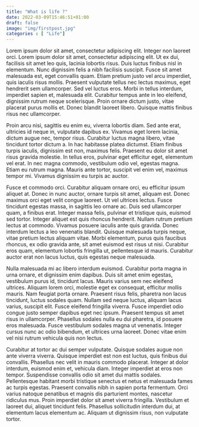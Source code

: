 ```yaml
---
title: "What is life ?"
date: 2022-03-09T15:46:51+01:00
draft: false
image: "img/firstpost.jpg"
categories : [ "Life"]
---
```


Lorem ipsum dolor sit amet, consectetur adipiscing elit. Integer non laoreet orci. Lorem ipsum dolor sit amet, consectetur adipiscing elit. Ut ex dui, facilisis sit amet leo quis, lacinia lobortis risus. Duis luctus finibus nisl in elementum. Nunc dignissim felis a nibh facilisis suscipit. <!--more-->Fusce sit amet malesuada est, eget convallis quam. Etiam pretium justo vel arcu imperdiet, quis iaculis risus mollis. Praesent vulputate tellus nec lectus maximus, eget hendrerit sem ullamcorper. Sed vel luctus eros. Morbi in tellus interdum, imperdiet sapien et, malesuada elit. Curabitur tempus ante in leo eleifend, dignissim rutrum neque scelerisque. Proin ornare dictum justo, vitae placerat purus mollis et. Donec blandit laoreet libero. Quisque mattis finibus risus nec ullamcorper.

Proin arcu nisi, sagittis eu enim eu, viverra lobortis diam. Sed ante erat, ultricies id neque in, vulputate dapibus ex. Vivamus eget lorem lacinia, dictum augue nec, tempor risus. Curabitur luctus magna libero, vitae tincidunt tortor dictum a. In hac habitasse platea dictumst. Etiam finibus turpis iaculis, dignissim est non, maximus felis. Praesent eu dolor sit amet risus gravida molestie. In tellus eros, pulvinar eget efficitur eget, elementum vel erat. In nec magna commodo, vestibulum odio vel, egestas magna. Etiam eu rutrum magna. Mauris ante tortor, suscipit vel enim vel, maximus tempor mi. Vivamus dignissim eu turpis ac auctor.

Fusce et commodo orci. Curabitur aliquam ornare orci, eu efficitur ipsum aliquet at. Donec in nunc auctor, ornare turpis sit amet, aliquam est. Donec maximus orci eget velit congue laoreet. Ut vel ultrices lectus. Fusce tincidunt egestas massa, in sagittis leo ornare ac. Duis sed ullamcorper quam, a finibus erat. Integer massa felis, pulvinar et tristique quis, euismod sed tortor. Integer aliquet est quis rhoncus hendrerit. Nullam rutrum pretium lectus at commodo. Vivamus posuere iaculis ante quis gravida. Donec interdum lectus a leo venenatis blandit. Quisque malesuada turpis neque, vitae pretium lectus aliquam vitae. Morbi elementum, purus quis faucibus rhoncus, ex odio gravida ante, sit amet euismod est risus ut nisi. Curabitur eros quam, elementum lobortis fringilla ut, pellentesque id mauris. Curabitur auctor erat non lacus luctus, quis egestas neque malesuada.

Nulla malesuada mi ac libero interdum euismod. Curabitur porta magna in urna ornare, et dignissim enim dapibus. Duis sit amet enim egestas, vestibulum purus id, tincidunt lacus. Mauris varius sem nec eleifend ultrices. Aliquam lorem orci, molestie eget ex consequat, efficitur mollis mauris. Nam feugiat porta ornare. Praesent risus felis, pharetra non lacus tincidunt, luctus sodales quam. Nullam sed neque luctus, aliquam lacus varius, suscipit elit. Fusce eleifend fringilla viverra. Fusce imperdiet odio congue justo semper dapibus eget nec ipsum. Praesent tempus sit amet risus in ullamcorper. Phasellus sodales nulla eu dui pharetra, id posuere eros malesuada. Fusce vestibulum sodales magna ut venenatis. Integer cursus nunc ac odio bibendum, et ultrices urna laoreet. Donec vitae enim vel nisi rutrum vehicula quis non lectus.

Curabitur at tortor ac dui semper vulputate. Quisque sodales augue non ante viverra viverra. Quisque imperdiet est non est luctus, quis finibus dui convallis. Phasellus nec velit in mauris commodo placerat. Integer at dolor interdum, euismod enim et, vehicula diam. Integer imperdiet at eros non tempor. Suspendisse convallis odio sit amet dui mattis sodales. Pellentesque habitant morbi tristique senectus et netus et malesuada fames ac turpis egestas. Praesent convallis nibh in sapien porta fermentum. Orci varius natoque penatibus et magnis dis parturient montes, nascetur ridiculus mus. Proin imperdiet dolor sit amet viverra fringilla. Vestibulum et laoreet dui, aliquet tincidunt felis. Phasellus sollicitudin interdum dui, at elementum lacus elementum ac. Aliquam ut dignissim risus, non vulputate tortor.